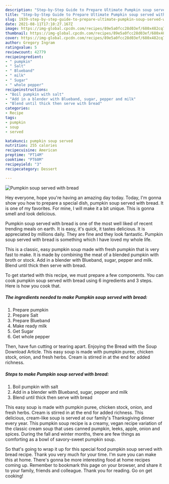```yaml
---
description: "Step-by-Step Guide to Prepare Ultimate Pumpkin soup served with bread"
title: "Step-by-Step Guide to Prepare Ultimate Pumpkin soup served with bread"
slug: 1939-step-by-step-guide-to-prepare-ultimate-pumpkin-soup-served-with-bread
date: 2021-08-11T17:10:27.167Z
image: https://img-global.cpcdn.com/recipes/89e5a0fcc28d03ef/680x482cq70/pumpkin-soup-served-with-bread-recipe-main-photo.jpg
thumbnail: https://img-global.cpcdn.com/recipes/89e5a0fcc28d03ef/680x482cq70/pumpkin-soup-served-with-bread-recipe-main-photo.jpg
cover: https://img-global.cpcdn.com/recipes/89e5a0fcc28d03ef/680x482cq70/pumpkin-soup-served-with-bread-recipe-main-photo.jpg
author: Gregory Ingram
ratingvalue: 5
reviewcount: 42779
recipeingredient:
- " pumpkin"
- " Salt"
- " Blueband"
- " milk"
- " Sugar"
- " whole pepper"
recipeinstructions:
- "Boil pumpkin with salt"
- "Add in a blender with Blueband, sugar, pepper and milk"
- "Blend until thick then serve with bread"
categories:
- Recipe
tags:
- pumpkin
- soup
- served

katakunci: pumpkin soup served 
nutrition: 255 calories
recipecuisine: American
preptime: "PT14M"
cooktime: "PT60M"
recipeyield: "3"
recipecategory: Dessert

---
```



![Pumpkin soup served with bread](https://img-global.cpcdn.com/recipes/89e5a0fcc28d03ef/680x482cq70/pumpkin-soup-served-with-bread-recipe-main-photo.jpg)

Hey everyone, hope you're having an amazing day today. Today, I'm gonna show you how to prepare a special dish, pumpkin soup served with bread. It is one of my favorites. For mine, I will make it a bit unique. This is gonna smell and look delicious.

Pumpkin soup served with bread is one of the most well liked of recent trending meals on earth. It is easy, it's quick, it tastes delicious. It is appreciated by millions daily. They are fine and they look fantastic. Pumpkin soup served with bread is something which I have loved my whole life.

This is a classic, easy pumpkin soup made with fresh pumpkin that is very fast to make. It is made by combining the meat of a blended pumpkin with broth or stock. Add in a blender with Blueband, sugar, pepper and milk. Blend until thick then serve with bread.


To get started with this recipe, we must prepare a few components. You can cook pumpkin soup served with bread using 6 ingredients and 3 steps. Here is how you cook that.

<!--inarticleads1-->

##### The ingredients needed to make Pumpkin soup served with bread:

1. Prepare  pumpkin
1. Prepare  Salt
1. Prepare  Blueband
1. Make ready  milk
1. Get  Sugar
1. Get  whole pepper


Then, have fun cutting or tearing apart. Enjoying the Bread with the Soup Download Article. This easy soup is made with pumpkin puree, chicken stock, onion, and fresh herbs. Cream is stirred in at the end for added richness. 

<!--inarticleads2-->

##### Steps to make Pumpkin soup served with bread:

1. Boil pumpkin with salt
1. Add in a blender with Blueband, sugar, pepper and milk
1. Blend until thick then serve with bread


This easy soup is made with pumpkin puree, chicken stock, onion, and fresh herbs. Cream is stirred in at the end for added richness. This delicious, cream-like soup is served at our family&#39;s Thanksgiving dinner every year. This pumpkin soup recipe is a creamy, vegan recipe variation of the classic cream soup that uses canned pumpkin, leeks, apple, onion and spices. During the fall and winter months, there are few things as comforting as a bowl of savory-sweet pumpkin soup. 

So that's going to wrap it up for this special food pumpkin soup served with bread recipe. Thank you very much for your time. I'm sure you can make this at home. There's gonna be more interesting food at home recipes coming up. Remember to bookmark this page on your browser, and share it to your family, friends and colleague. Thank you for reading. Go on get cooking!
